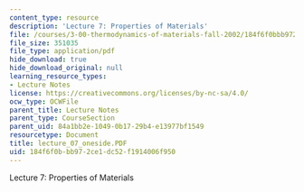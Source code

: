 ```yaml
---
content_type: resource
description: 'Lecture 7: Properties of Materials'
file: /courses/3-00-thermodynamics-of-materials-fall-2002/184f6f0bbb972ce1dc52f1914006f950_lecture_07_oneside.PDF
file_size: 351035
file_type: application/pdf
hide_download: true
hide_download_original: null
learning_resource_types:
- Lecture Notes
license: https://creativecommons.org/licenses/by-nc-sa/4.0/
ocw_type: OCWFile
parent_title: Lecture Notes
parent_type: CourseSection
parent_uid: 84a1bb2e-1049-0b17-29b4-e13977bf1549
resourcetype: Document
title: lecture_07_oneside.PDF
uid: 184f6f0b-bb97-2ce1-dc52-f1914006f950
---
```

Lecture 7: Properties of Materials